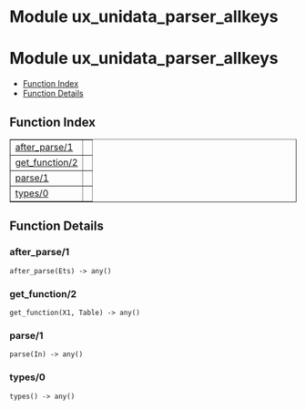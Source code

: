 Module ux_unidata_parser_allkeys
================================


<h1>Module ux_unidata_parser_allkeys</h1>

* [Function Index](#index)
* [Function Details](#functions)






<h2><a name="index">Function Index</a></h2>



<table width="100%" border="1" cellspacing="0" cellpadding="2" summary="function index"><tr><td valign="top"><a href="#after_parse-1">after_parse/1</a></td><td></td></tr><tr><td valign="top"><a href="#get_function-2">get_function/2</a></td><td></td></tr><tr><td valign="top"><a href="#parse-1">parse/1</a></td><td></td></tr><tr><td valign="top"><a href="#types-0">types/0</a></td><td></td></tr></table>




<h2><a name="functions">Function Details</a></h2>


<a name="after_parse-1"></a>

<h3>after_parse/1</h3>





`after_parse(Ets) -> any()`

<a name="get_function-2"></a>

<h3>get_function/2</h3>





`get_function(X1, Table) -> any()`

<a name="parse-1"></a>

<h3>parse/1</h3>





`parse(In) -> any()`

<a name="types-0"></a>

<h3>types/0</h3>





`types() -> any()`

